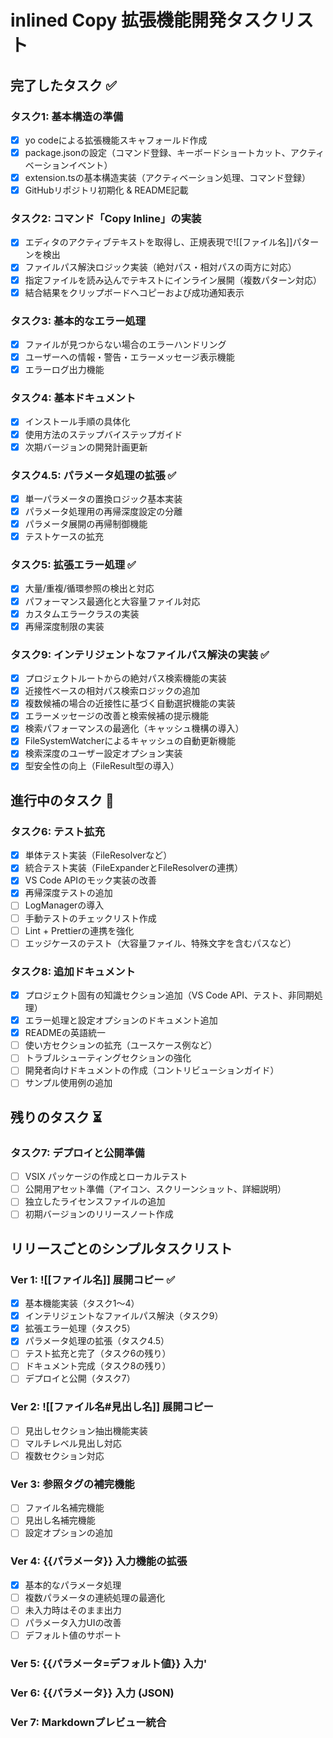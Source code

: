 # inlined Copy 拡張機能開発タスクリスト

## 完了したタスク ✅

### タスク1: 基本構造の準備

- [x] yo codeによる拡張機能スキャフォールド作成
- [x] package.jsonの設定（コマンド登録、キーボードショートカット、アクティベーションイベント）
- [x] extension.tsの基本構造実装（アクティベーション処理、コマンド登録）
- [x] GitHubリポジトリ初期化 & README記載

### タスク2: コマンド「Copy Inline」の実装

- [x] エディタのアクティブテキストを取得し、正規表現で![[ファイル名]]パターンを検出
- [x] ファイルパス解決ロジック実装（絶対パス・相対パスの両方に対応）
- [x] 指定ファイルを読み込んでテキストにインライン展開（複数パターン対応）
- [x] 結合結果をクリップボードへコピーおよび成功通知表示

### タスク3: 基本的なエラー処理

- [x] ファイルが見つからない場合のエラーハンドリング
- [x] ユーザーへの情報・警告・エラーメッセージ表示機能
- [x] エラーログ出力機能

### タスク4: 基本ドキュメント

- [x] インストール手順の具体化
- [x] 使用方法のステップバイステップガイド
- [x] 次期バージョンの開発計画更新

### タスク4.5: パラメータ処理の拡張 ✅

- [x] 単一パラメータの置換ロジック基本実装
- [x] パラメータ処理用の再帰深度設定の分離
- [x] パラメータ展開の再帰制御機能
- [x] テストケースの拡充

### タスク5: 拡張エラー処理 ✅

- [x] 大量/重複/循環参照の検出と対応
- [x] パフォーマンス最適化と大容量ファイル対応
- [x] カスタムエラークラスの実装
- [x] 再帰深度制限の実装

### タスク9: インテリジェントなファイルパス解決の実装 ✅

- [x] プロジェクトルートからの絶対パス検索機能の実装
- [x] 近接性ベースの相対パス検索ロジックの追加
- [x] 複数候補の場合の近接性に基づく自動選択機能の実装
- [x] エラーメッセージの改善と検索候補の提示機能
- [x] 検索パフォーマンスの最適化（キャッシュ機構の導入）
- [x] FileSystemWatcherによるキャッシュの自動更新機能
- [x] 検索深度のユーザー設定オプション実装
- [x] 型安全性の向上（FileResult型の導入）

## 進行中のタスク 🔄

### タスク6: テスト拡充

- [x] 単体テスト実装（FileResolverなど）
- [x] 統合テスト実装（FileExpanderとFileResolverの連携）
- [x] VS Code APIのモック実装の改善
- [x] 再帰深度テストの追加
- [ ] LogManagerの導入
- [ ] 手動テストのチェックリスト作成
- [ ] Lint + Prettierの連携を強化
- [ ] エッジケースのテスト（大容量ファイル、特殊文字を含むパスなど）

### タスク8: 追加ドキュメント

- [x] プロジェクト固有の知識セクション追加（VS Code API、テスト、非同期処理）
- [x] エラー処理と設定オプションのドキュメント追加
- [x] READMEの英語統一
- [ ] 使い方セクションの拡充（ユースケース例など）
- [ ] トラブルシューティングセクションの強化
- [ ] 開発者向けドキュメントの作成（コントリビューションガイド）
- [ ] サンプル使用例の追加

## 残りのタスク ⏳

### タスク7: デプロイと公開準備

- [ ] VSIX パッケージの作成とローカルテスト
- [ ] 公開用アセット準備（アイコン、スクリーンショット、詳細説明）
- [ ] 独立したライセンスファイルの追加
- [ ] 初期バージョンのリリースノート作成

## リリースごとのシンプルタスクリスト

### Ver 1: ![[ファイル名]] 展開コピー ✅

- [x] 基本機能実装（タスク1〜4）
- [x] インテリジェントなファイルパス解決（タスク9）
- [x] 拡張エラー処理（タスク5）
- [x] パラメータ処理の拡張（タスク4.5）
- [ ] テスト拡充と完了（タスク6の残り）
- [ ] ドキュメント完成（タスク8の残り）
- [ ] デプロイと公開（タスク7）

### Ver 2: ![[ファイル名#見出し名]] 展開コピー

- [ ] 見出しセクション抽出機能実装
- [ ] マルチレベル見出し対応
- [ ] 複数セクション対応

### Ver 3: 参照タグの補完機能

- [ ] ファイル名補完機能
- [ ] 見出し名補完機能
- [ ] 設定オプションの追加

### Ver 4: {{パラメータ}} 入力機能の拡張

- [x] 基本的なパラメータ処理
- [ ] 複数パラメータの連続処理の最適化
- [ ] 未入力時はそのまま出力
- [ ] パラメータ入力UIの改善
- [ ] デフォルト値のサポート

### Ver 5: {{パラメータ=デフォルト値}} 入力'

### Ver 6: {{パラメータ}} 入力 (JSON)

### Ver 7: Markdownプレビュー統合
